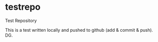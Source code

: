 # testrepo
Test Repository

This is a test written locally and pushed to github (add & commit & push).
DG.
